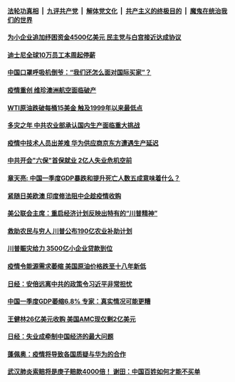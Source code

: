 

####  [法轮功真相](../../../../basic/blob/master/README.md?t=04210101) &nbsp;|&nbsp; [九评共产党](../../../../9ping.md/blob/master/README.md?t=04210101) &nbsp;|&nbsp; [解体党文化](../../../../jtdwh.md/blob/master/README.md?t=04210101)  &nbsp;|&nbsp; [共产主义的终极目的](../../../../gczydzjmd.md/blob/master/README.md?t=04210101) &nbsp;|&nbsp; [魔鬼在统治我们的世界](../../../../mgztzwmdsj.md/blob/master/README.md?t=04210101) 

#### [为小企业追加纾困资金4500亿美元 民主党与白宫接近达成协议](../pages/soh7/369298.md?t=04210101) 
#### [迪士尼全球10万员工本周起停薪](../pages/soh7/369190.md?t=04210101) 
#### [中国口罩呼吸机倒爷：“我们还怎么面对国际买家”？](../pages/soh7/369157.md?t=04210101) 
#### [疫情重创 维珍澳洲航空面临破产 ](../pages/soh7/369145.md?t=04210101) 
#### [WTI原油跌破每桶15美金 触及1999年以来最低点](../pages/soh7/369151.md?t=04210101) 
#### [多灾之年 中共农业部承认国内生产面临重大挑战](../pages/soh7/369142.md?t=04210101) 
#### [疫情中技术人员出差难 华为供应商京东方遭遇生产延迟](../pages/soh7/369118.md?t=04210101) 
#### [中共开会"六保"首保就业 2亿人失业危机空前](../pages/soh7/368854.md?t=04210101) 
#### [章天亮: 中国一季度GDP暴跌和提升死亡人数五成意味着什么？](../pages/soh7/368965.md?t=04210101) 
#### [紧随日美欧澳 印度修法阻中企趁疫情收购 ](../pages/soh7/368788.md?t=04210101) 
#### [美公联会主席：重启经济计划反映出特有的“川普精神”](../pages/soh7/368692.md?t=04210101) 
#### [救助农民与穷人 川普公布190亿农业补助计划  ](../pages/soh7/368488.md?t=04210101) 
#### [川普赈灾给力 3500亿小企业贷款到位 ](../pages/soh7/368461.md?t=04210101) 
#### [疫情令能源需求萎缩 美国原油价格跌至十八年新低](../pages/soh7/368476.md?t=04210101) 
#### [日经：安倍远离中共的政策令习近平非常担忧](../pages/soh7/368347.md?t=04210101) 
#### [中国一季度GDP萎缩6.8% 专家：真实情况可能更糟](../pages/soh7/368332.md?t=04210101) 
#### [王健林26亿美元收购 美国AMC现仅剩2亿美元](../pages/soh7/368344.md?t=04210101) 
#### [日经：失业成牵制中国经济的最大问题](../pages/soh7/368338.md?t=04210101) 
#### [蓬佩奥：疫情将导致各国质疑与华为的合作](../pages/soh7/368260.md?t=04210101) 
#### [武汉肺炎索赔将是庚子赔款4000倍！ 谢田：中国百姓如何才能不买单](../pages/soh7/368158.md?t=04210101) 
